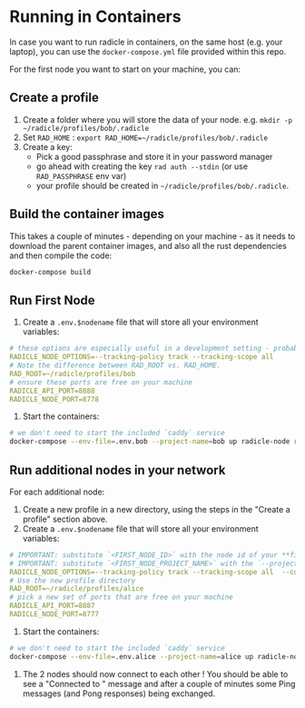 # Running in Containers
In case you want to run radicle in containers, on the same host (e.g. your laptop),
you can use the `docker-compose.yml` file provided within this repo. 

For the first node you want to start on your machine, you can: 

## Create a profile 
1. Create a folder where you will store the data of your node. e.g. `mkdir -p ~/radicle/profiles/bob/.radicle`
1. Set `RAD_HOME` : `export RAD_HOME=~/radicle/profiles/bob/.radicle`
1. Create a key:
   - Pick a good passphrase and store it in your password manager
   - go ahead with creating the key `rad auth --stdin` (or use `RAD_PASSPHRASE` env var)
   - your profile should be created in `~/radicle/profiles/bob/.radicle`. 

## Build the container images

This takes a couple of minutes - depending on your machine - as it needs 
to download the parent container images, and also all the rust 
dependencies and then compile the code: 

```bash
docker-compose build
```

## Run First Node 
1. Create a `.env.$nodename` file that will store all your environment variables:
```yaml
# these options are especially useful in a development setting - probably not for production use
RADICLE_NODE_OPTIONS=--tracking-policy track --tracking-scope all
# Note the difference between RAD_ROOT vs. RAD_HOME.
RAD_ROOT=~/radicle/profiles/bob
# ensure these ports are free on your machine
RADICLE_API_PORT=8888
RADICLE_NODE_PORT=8778
```
1. Start the containers:
```bash
# we don't need to start the included `caddy` service
docker-compose --env-file=.env.bob --project-name=bob up radicle-node radicle-httpd
```

## Run additional nodes in your network

For each additional node: 
1. Create a new profile in a new directory, using the steps in the "Create a profile" section above. 
1. Create a `.env.$nodename` file that will store all your environment variables:
```yaml
# IMPORTANT: substitute `<FIRST_NODE_ID>` with the node id of your **first** node ( `RAD_HOME=<path_to_first_node_profile> rad self | grep "Node ID"` ). 
# IMPORTANT: substitute `<FIRST_NODE_PROJECT_NAME>` with the `--project-name` value you used in your first node. In our example, this would be `bob`.
RADICLE_NODE_OPTIONS=--tracking-policy track --tracking-scope all  --connect <FIRST_NODE_ID>@<FIRST_NODE_PROJECT_NAME>_radicle-node_1.radicle-services:8776
# Use the new profile directory
RAD_ROOT=~/radicle/profiles/alice
# pick a new set of ports that are free on your machine
RADICLE_API_PORT=8887
RADICLE_NODE_PORT=8777
```
1. Start the containers:
```bash
# we don't need to start the included `caddy` service
docker-compose --env-file=.env.alice --project-name=alice up radicle-node radicle-httpd
```
1. The 2 nodes should now connect to each other ! You should be able to see a "Connected to <node id>" message and after a couple of minutes some Ping messages (and Pong responses) being exchanged.  
